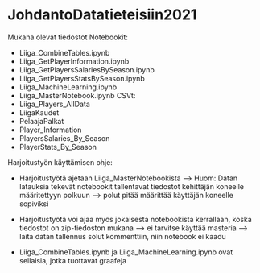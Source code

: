 # JohdantoDatatieteisiin2021

Mukana olevat tiedostot
Notebookit:
- Liiga_CombineTables.ipynb
- Liiga_GetPlayerInformation.ipynb
- Liiga_GetPlayersSalariesBySeason.ipynb
- Liiga_GetPlayersStatsBySeason.ipynb
- Liiga_MachineLearning.ipynb
- Liiga_MasterNotebook.ipynb
CSVt:
- Liiga_Players_AllData
- LiigaKaudet
- PelaajaPalkat
- Player_Information
- PlayersSalaries_By_Season
- PlayerStats_By_Season


Harjoitustyön käyttämisen ohje: 

- Harjoitustyötä ajetaan Liiga_MasterNotebookista
  	--> Huom: Datan latauksia tekevät notebookit tallentavat tiedostot kehittäjän koneelle määritettyyn polkuun
  	--> polut pitää määrittää käyttäjän koneelle sopiviksi

- Harjoitustyötä voi ajaa myös jokaisesta notebookista kerrallaan, koska tiedostot on zip-tiedoston mukana 
	--> ei tarvitse käyttää masteria
	--> laita datan tallennus solut kommenttiin, niin notebook ei kaadu

- Liiga_CombineTables.ipynb ja Liiga_MachineLearning.ipynb ovat sellaisia, jotka tuottavat graafeja
